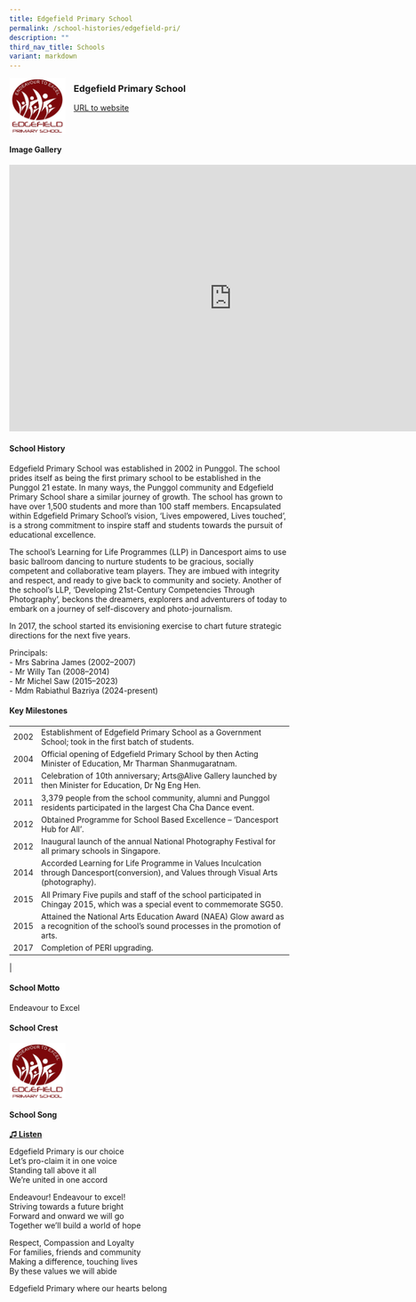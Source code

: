 ```yaml
---
title: Edgefield Primary School
permalink: /school-histories/edgefield-pri/
description: ""
third_nav_title: Schools
variant: markdown
---
```

<img align="left" style="width:20%;margin-right:15px;" src="/images/edgefieldpri1.png">

### **Edgefield Primary School**
[URL to website](http://edgefieldpri.moe.edu.sg/)

<br clear="left">

#### **Image Gallery**
<iframe src="https://docs.google.com/presentation/d/e/2PACX-1vSqhHTdr6S8DpQC4pwBd4rRk5lK2PPZMSRcZcd4sCiOUQrIUF5_oUkyVfND60KeRdRqH5gsg3a_wkaS/embed?start=false&amp;loop=true&amp;delayms=5000" frameborder="0" width="800" height="479" allowfullscreen="true"></iframe>




#### **School History**
Edgefield Primary School was established in 2002 in Punggol. The school prides itself as being the first primary school to be established in the Punggol 21 estate. In many ways, the Punggol community and Edgefield Primary School share a similar journey of growth. The school has grown to have over 1,500 students and more than 100 staff members. Encapsulated within Edgefield Primary School’s vision, ‘Lives empowered, Lives touched’, is a strong commitment to inspire staff and students towards the pursuit of educational excellence.

The school’s Learning for Life Programmes (LLP) in Dancesport aims to use basic ballroom dancing to nurture students to be gracious, socially competent and collaborative team players. They are imbued with integrity and respect, and ready to give back to community and society. Another of the school’s LLP, ‘Developing 21st-Century Competencies Through Photography’, beckons the dreamers, explorers and adventurers of today to embark on a journey of self-discovery and photo-journalism.  
  
In 2017, the school started its envisioning exercise to chart future strategic directions for the next five years.&nbsp;

Principals:<br>
\- Mrs Sabrina James (2002–2007)<br>
\- Mr Willy Tan (2008–2014)<br>
\- Mr Michel Saw (2015–2023)<br>
\- Mdm Rabiathul Bazriya (2024-present)

#### **Key Milestones**

|  |  |
|:---:|---|
| 2002 | Establishment of Edgefield Primary School as a Government School; took in the first batch of students. |
| 2004 | Official opening of Edgefield Primary School by then Acting Minister of Education, Mr Tharman Shanmugaratnam. |
| 2011 | Celebration of 10th anniversary; Arts@Alive Gallery launched by then Minister for Education, Dr Ng Eng Hen. |
| 2011 | 3,379 people from the school community, alumni and Punggol residents participated in the largest Cha Cha Dance event. |
| 2012 | Obtained Programme for School Based Excellence – ‘Dancesport Hub for All’. |
| 2012 | Inaugural launch of the annual National Photography Festival for all primary schools in Singapore. |
| 2014 | Accorded Learning for Life Programme in Values Inculcation through Dancesport(conversion), and Values through Visual Arts (photography). |
| 2015 | All Primary Five pupils and staff of the school participated in Chingay 2015, which was a special event to commemorate SG50. |
| 2015 | Attained the National Arts Education Award (NAEA) Glow award as a recognition of the school’s sound processes in the promotion of arts. |
| 2017 | Completion of PERI upgrading. |
|

#### **School Motto**
Endeavour to Excel

#### **School Crest**
<img align="left" style="width:20%;margin-right:15px;" src="/images/edgefieldpri1.png">

<br clear="left">

#### **School Song**
<a target="\_blank" href="https://drive.google.com/file/d/1i7t85mz9KE4aMMhHLMmahEVUQCS6P4QH/view?usp=share_link">**♫ Listen**</a>

Edgefield Primary is our choice<br>
Let’s pro-claim it in one voice<br>
Standing tall above it all<br>
We’re united in one accord

Endeavour! Endeavour to excel!<br>
Striving towards a future bright<br>
Forward and onward we will go<br>
Together we’ll build a world of hope

Respect, Compassion and Loyalty<br>
For families, friends and community<br>
Making a difference, touching lives<br>
By these values we will abide

Edgefield Primary where our hearts belong